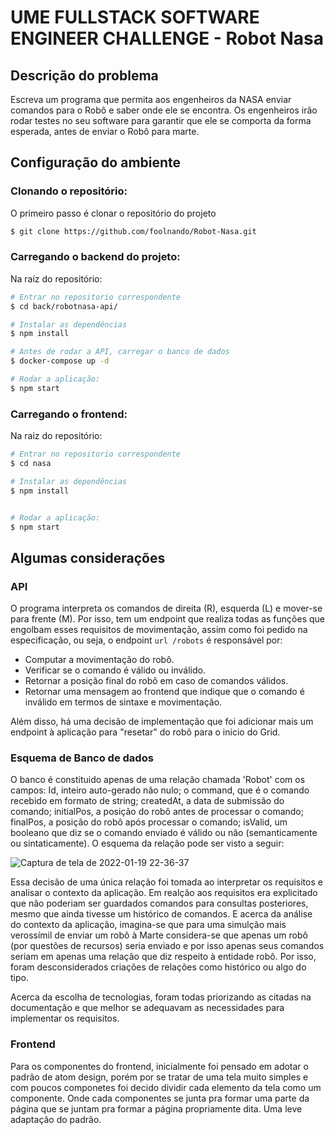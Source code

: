 # UME FULLSTACK SOFTWARE ENGINEER CHALLENGE - Robot Nasa

## Descrição do problema 

Escreva um programa que permita aos engenheiros da NASA enviar comandos para o Robô e saber onde ele se encontra. Os engenheiros irão rodar testes no seu software para garantir que ele se comporta da forma esperada, antes de enviar o Robô para marte.


## Configuração do ambiente

### Clonando o repositório:

O primeiro passo é clonar o repositório do projeto

```bash
$ git clone https://github.com/foolnando/Robot-Nasa.git
```

### Carregando o backend do projeto:

Na raíz do repositório:

```bash
# Entrar no repositorio correspondente
$ cd back/robotnasa-api/

# Instalar as dependências
$ npm install

# Antes de rodar a API, carregar o banco de dados
$ docker-compose up -d

# Rodar a aplicação:
$ npm start
```

### Carregando o frontend:

Na raiz do repositório:
```bash
# Entrar no repositorio correspondente
$ cd nasa

# Instalar as dependências
$ npm install


# Rodar a aplicação:
$ npm start
```

## Algumas considerações

### API

O programa interpreta os comandos de direita (R), esquerda (L) e mover-se para frente (M). Por isso, tem um endpoint que realiza todas as funções que engolbam
esses requisitos de movimentação, assim como foi pedido na especificação, ou seja, o endpoint ```url /robots``` é responsável por: 

* Computar a movimentação do robô. 
* Verificar se o comando é válido ou inválido.
* Retornar a posição final do robô em caso de comandos válidos. 
* Retornar uma mensagem ao frontend que indique que o comando é inválido em termos de sintaxe e movimentação.

Além disso, há uma decisão de implementação que foi adicionar mais um endpoint à aplicação para "resetar" do robô para o inicio do Grid.

### Esquema de Banco de dados 

O banco é constituido apenas de uma relação chamada 'Robot' com os campos: Id, inteiro auto-gerado não nulo; o command, que é o comando recebido em formato de
string; createdAt, a data de submissão do comando; initialPos, a posição do robô antes de processar o comando; finalPos, a posição do robô após processar o
comando; isValid, um booleano que diz se o comando enviado é válido ou não (semanticamente ou sintaticamente). O esquema da relação pode ser visto a seguir:

![Captura de tela de 2022-01-19 22-36-37](https://user-images.githubusercontent.com/47675174/150262006-3893c7a9-d16d-418e-b633-34151c1a042e.png)

Essa decisão de uma única relação foi tomada ao interpretar os requisitos e analisar o contexto da aplicação. Em realção aos requisitos era explicitado que não
poderiam ser guardados comandos para consultas posteriores, mesmo que ainda tivesse um histórico de comandos. E acerca da análise do contexto da aplicação, 
imagina-se que para uma simulção mais verossímil de enviar um robô à Marte considera-se que apenas um robô (por questões de recursos) seria enviado e por isso 
apenas seus comandos seriam em apenas uma relação que diz respeito à entidade robô. Por isso, foram desconsiderados criações de relações como histórico ou algo do 
tipo.


Acerca da escolha de tecnologias, foram todas priorizando as citadas na documentação e que melhor se adequavam as necessidades para implementar os requisitos.

### Frontend

Para os componentes do frontend, inicialmente foi pensado em adotar o padrão de atom design, porém por se tratar de uma tela muito simples e com poucos componetes
foi decido dividir cada elemento da tela como um componente. Onde cada componentes se junta pra formar uma parte da página que se juntam pra formar a página 
propriamente dita. Uma leve adaptação do padrão.

